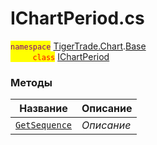 
# IChartPeriod.cs
<mark style="color:purple;">`namespace`</mark> [TigerTrade.Chart](../../../TigerTrade.Chart.md).[Base](../../../TigerTrade.Chart/Base.md)  
<mark style="color:red;">&nbsp;&nbsp;&nbsp;&nbsp;&nbsp;&nbsp;&nbsp;&nbsp;&nbsp;`class`</mark> [IChartPeriod](../IChartPeriod.cs.md)

### Методы
| Название | Описание |
| --- | --- |
| [`GetSequence`](./Методы/GetSequence.md) | *Описание* |
